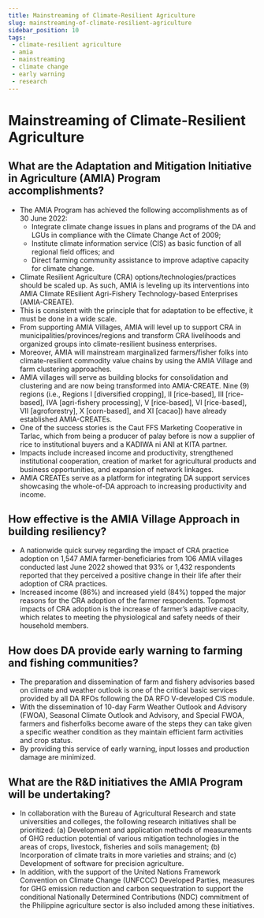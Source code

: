 ```yaml
---
title: Mainstreaming of Climate-Resilient Agriculture
slug: mainstreaming-of-climate-resilient-agriculture
sidebar_position: 10
tags:
 - climate-resilient agriculture
 - amia
 - mainstreaming
 - climate change
 - early warning
 - research
---
```


# Mainstreaming of Climate-Resilient Agriculture

## What are the Adaptation and Mitigation Initiative in Agriculture (AMIA) Program accomplishments?

- The AMIA Program has achieved the following accomplishments as of 30 June 2022:
  - Integrate climate change issues in plans and programs of the DA and  LGUs in compliance with the Climate Change Act of 2009;
  - Institute climate information service (CIS) as basic function of all regional field offices; and
  - Direct farming community assistance to improve adaptive capacity for climate change.
- Climate Resilient Agriculture (CRA) options/technologies/practices should be scaled up. As such, AMIA is leveling up its interventions into AMIA Climate REsilient Agri-Fishery Technology-based Enterprises (AMIA-CREATE).
- This is consistent with the principle that for adaptation to be effective, it must be done in a wide scale.
- From supporting AMIA Villages, AMIA will level up to support CRA in municipalities/provinces/regions and transform CRA livelihoods and organized groups into climate-resilient business enterprises.
- Moreover, AMIA will mainstream marginalized farmers/fisher folks into climate-resilient commodity value chains by using the AMIA Village and farm clustering approaches.
- AMIA villages will serve as building blocks for consolidation and clustering and are now being transformed into AMIA-CREATE. Nine (9) regions (i.e., Regions I [diversified cropping], II [rice-based], III [rice-based], IVA [agri-fishery processing], V [rice-based], VI [rice-based], VII [agroforestry], X [corn-based], and XI [cacao]) have already established AMIA-CREATEs.
- One of the success stories is the Caut FFS Marketing Cooperative in Tarlac, which from being a producer of palay before is now a supplier of rice to institutional buyers and a KADIWA ni ANI at KITA partner.
- Impacts include increased income and productivity, strengthened institutional cooperation, creation of market for agricultural products and business opportunities, and expansion of network linkages.
- AMIA CREATEs serve as a platform for integrating DA support services showcasing the whole-of-DA approach to increasing productivity and income.


## How effective is the AMIA Village Approach in building resiliency?

- A nationwide quick survey regarding the impact of CRA practice adoption on 1,547 AMIA farmer-beneficiaries from 106 AMIA villages conducted last June 2022 showed that 93% or 1,432 respondents reported that they perceived a positive change in their life after their adoption of CRA practices.
- Increased income (86%) and increased yield (84%) topped the major reasons for the CRA adoption of the farmer respondents. Topmost impacts of CRA adoption is the increase of farmer’s adaptive capacity, which relates to meeting the physiological and safety needs of their household members.

## How does DA provide early warning to farming and fishing communities?

- The preparation and dissemination of farm and fishery advisories based on climate and weather outlook is one of the critical basic services provided by all DA RFOs following the DA RFO V-developed CIS module.
- With the dissemination of 10-day Farm Weather Outlook and Advisory (FWOA), Seasonal Climate Outlook and Advisory, and Special FWOA, farmers and fisherfolks become aware of the steps they can take given a specific weather condition as they maintain efficient farm activities and crop status.
- By providing this service of early warning, input losses and production damage are minimized.

## What are the R&D initiatives the AMIA Program will be undertaking?

- In collaboration with the Bureau of Agricultural Research and state universities and colleges, the following research initiatives shall be prioritized: (a) Development and application methods of measurements of GHG reduction potential of various mitigation technologies in the areas of crops, livestock, fisheries and soils management; (b) Incorporation of climate traits in more varieties and strains; and (c) Development of software for precision agriculture.
- In addition, with the support of the United Nations Framework Convention on Climate Change (UNFCCC) Developed Parties, measures for GHG emission reduction and carbon sequestration to support the conditional Nationally Determined Contributions (NDC) commitment of the Philippine agriculture sector is also included among these initiatives.





